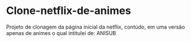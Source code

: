 # Clone-netflix-de-animes
Projeto de clonagem da página inicial da netflix, contúdo, em uma versão apenas de animes o qual intitulei de: ANISUB

